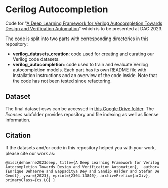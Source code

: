 # Cerilog Autocompletion
Code for "[A Deep Learning Framework for Verilog Autocompletion Towards Design and Verification Automation](https://arxiv.org/abs/2304.13840)" which is to be presented at DAC 2023.

The code is split into two parts with corresponding directories in this repository:
- **verilog_datasets_creation**: code used for creating and curating our Verilog code datasets.
- **verilog_autocompletion**: code used to train and evaluate Verilog autocompletion models.
Each part has its own README file with installation instructions and an overview of the code inside. Note that the code has not been tested since refactoring.

## Dataset
The final dataset csvs can be accessed in [this Google Drive folder](https://drive.google.com/drive/folders/1J0Y8u3u1mGJ-NflPtd9AdmTJR7ylTFRM?usp=sharing). The *licenses* subfolder provides repository and file indexing as well as license information.  

## Citation
If the datasets and/or code in this repository helped you with your work, please cite our work as:

`@misc{dehaerne2023deep,
      title={A Deep Learning Framework for Verilog Autocompletion Towards Design and Verification Automation}, 
      author={Enrique Dehaerne and Bappaditya Dey and Sandip Halder and Stefan De Gendt},
      year={2023},
      eprint={2304.13840},
      archivePrefix={arXiv},
      primaryClass={cs.LG}
}`
